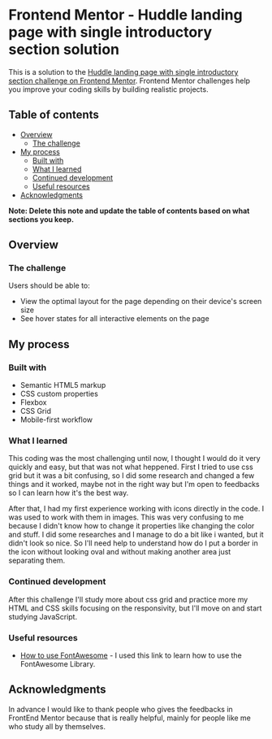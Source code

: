 # Frontend Mentor - Huddle landing page with single introductory section solution

This is a solution to the [Huddle landing page with single introductory section challenge on Frontend Mentor](https://www.frontendmentor.io/challenges/huddle-landing-page-with-a-single-introductory-section-B_2Wvxgi0). Frontend Mentor challenges help you improve your coding skills by building realistic projects. 

## Table of contents

- [Overview](#overview)
  - [The challenge](#the-challenge)
- [My process](#my-process)
  - [Built with](#built-with)
  - [What I learned](#what-i-learned)
  - [Continued development](#continued-development)
  - [Useful resources](#useful-resources)
- [Acknowledgments](#acknowledgments)

**Note: Delete this note and update the table of contents based on what sections you keep.**

## Overview

### The challenge

Users should be able to:

- View the optimal layout for the page depending on their device's screen size
- See hover states for all interactive elements on the page

## My process

### Built with

- Semantic HTML5 markup
- CSS custom properties
- Flexbox
- CSS Grid
- Mobile-first workflow

### What I learned

This coding was the most challenging until now, I thought I would do it very quickly and easy, but that was not what heppened. First I tried to use css grid but it was a bit confusing, so I did some research and changed a few things and it worked, maybe not in the right way but I'm open to feedbacks so I can learn how it's the best way.

After that, I had my first experience working with icons directly in the code. I was used to work with them in images. This was very confusing to me because I didn't know how to change it properties like changing the color and stuff. I did some researches and I manage to do a bit like i wanted, but it didn't look so nice. So I'll need help to understand how do I put a border in the icon without looking oval and without making another area just separating them.

### Continued development

After this challenge I'll study more about css grid and practice more my HTML and CSS skills focusing on the responsivity, but I'll move on and start studying JavaScript.

### Useful resources

- [How to use FontAwesome](https://digitalinnovation.one/artigos/como-usar-font-awesome) - I used this link to learn how to use the FontAwesome Library.

## Acknowledgments

In advance I would like to thank people who gives the feedbacks in FrontEnd Mentor because that is really helpful, mainly for people like me who study all by themselves.

